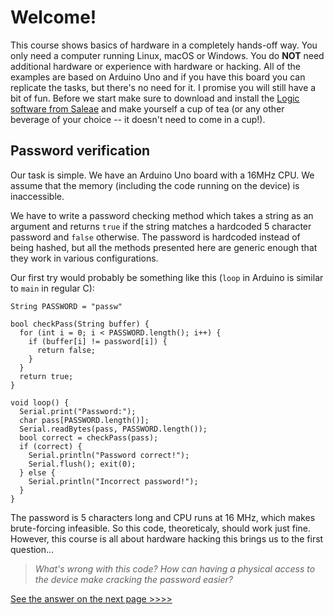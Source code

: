 # Welcome!

This course shows basics of hardware in a completely hands-off way. You only need a computer running Linux, macOS or Windows. You do **NOT** need additional hardware or experience with hardware or hacking. All of the examples are based on Arduino Uno and if you have this board you can replicate the tasks, but there's no need for it. I promise you will still have a bit of fun. Before we start make sure to download and install the [Logic software from Saleae](https://www.saleae.com/downloads/) and make yourself a cup of tea (or any other beverage of your choice -- it doesn't need to come in a cup!).

## Password verification

Our task is simple. We have an Arduino Uno board with a 16MHz CPU. We assume that the memory (including the code running on the device) is inaccessible.

We have to write a password checking method which takes a string as an argument and returns `true` if the string matches a hardcoded 5 character password and `false` otherwise. The password is hardcoded instead of being hashed, but all the methods presented here are generic enough that they work in various configurations. 

Our first try would probably be something like this (`loop` in Arduino is similar to `main` in regular C):

```
String PASSWORD = "passw"

bool checkPass(String buffer) {
  for (int i = 0; i < PASSWORD.length(); i++) {
    if (buffer[i] != password[i]) {
      return false;
    }
  }
  return true;
}

void loop() {
  Serial.print("Password:");
  char pass[PASSWORD.length()];
  Serial.readBytes(pass, PASSWORD.length());
  bool correct = checkPass(pass);
  if (correct) {
    Serial.println("Password correct!");
    Serial.flush(); exit(0);
  } else {
    Serial.println("Incorrect password!");
  }
}
```

The password is 5 characters long and CPU runs at 16 MHz, which makes brute-forcing infeasible. So this code, theoreticaly, should work just fine. However, this course is all about hardware hacking this brings us to the first question...

> *What's wrong with this code? How can having a physical access to the device make cracking the password easier?*

[See the answer on the next page >>>>](timing)
